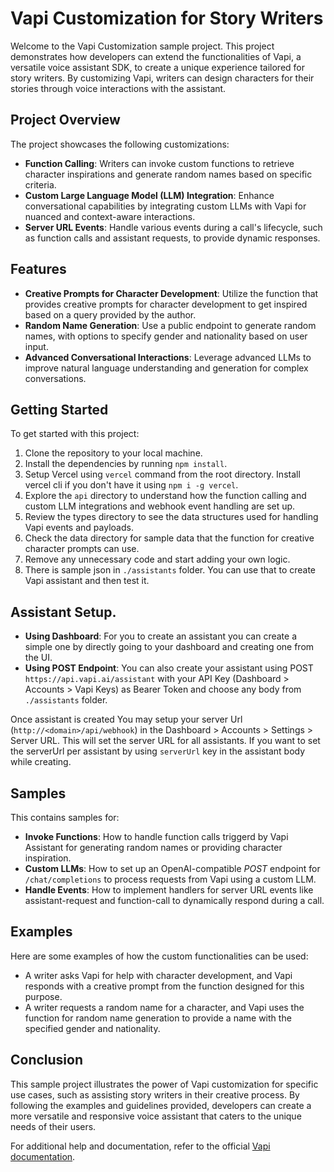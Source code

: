 # Vapi Customization for Story Writers

Welcome to the Vapi Customization sample project. This project demonstrates how developers can extend the functionalities of Vapi, a versatile voice assistant SDK, to create a unique experience tailored for story writers. By customizing Vapi, writers can design characters for their stories through voice interactions with the assistant.

## Project Overview

The project showcases the following customizations:

- **Function Calling**: Writers can invoke custom functions to retrieve character inspirations and generate random names based on specific criteria.
- **Custom Large Language Model (LLM) Integration**: Enhance conversational capabilities by integrating custom LLMs with Vapi for nuanced and context-aware interactions.
- **Server URL Events**: Handle various events during a call's lifecycle, such as function calls and assistant requests, to provide dynamic responses.

## Features

- **Creative Prompts for Character Development**: Utilize the function that provides creative prompts for character development to get inspired based on a query provided by the author.
- **Random Name Generation**: Use a public endpoint to generate random names, with options to specify gender and nationality based on user input.
- **Advanced Conversational Interactions**: Leverage advanced LLMs to improve natural language understanding and generation for complex conversations.

## Getting Started

To get started with this project:

1. Clone the repository to your local machine.
2. Install the dependencies by running `npm install`.
3. Setup Vercel using `vercel` command from the root directory. Install vercel cli if you don't have it using `npm i -g vercel`.
4. Explore the `api` directory to understand how the function calling and custom LLM integrations and webhook event handling are set up.
5. Review the types directory to see the data structures used for handling Vapi events and payloads.
6. Check the data directory for sample data that the function for creative character prompts can use.
7. Remove any unnecessary code and start adding your own logic.
8. There is sample json in `./assistants` folder. You can use that to create Vapi assistant and then test it.

## Assistant Setup.

- **Using Dashboard**: For you to create an assistant you can create a simple one by directly going to your dashboard and creating one from the UI.
- **Using POST Endpoint**: You can also create your assistant using POST `https://api.vapi.ai/assistant` with your API Key (Dashboard > Accounts > Vapi Keys) as Bearer Token and choose any body from `./assistants` folder.

Once assistant is created You may setup your server Url (`http://<domain>/api/webhook`) in the Dashboard > Accounts > Settings > Server URL. This will set the server URL for all assistants. If you want to set the serverUrl per assistant by using `serverUrl` key in the assistant body while creating. 

## Samples

This contains samples for:

- **Invoke Functions**: How to handle function calls triggerd by Vapi Assistant for generating random names or providing character inspiration.
- **Custom LLMs**: How to set up an OpenAI-compatible _POST_ endpoint for `/chat/completions` to process requests from Vapi using a custom LLM.
- **Handle Events**: How to implement handlers for server URL events like assistant-request and function-call to dynamically respond during a call.

## Examples

Here are some examples of how the custom functionalities can be used:

- A writer asks Vapi for help with character development, and Vapi responds with a creative prompt from the function designed for this purpose.
- A writer requests a random name for a character, and Vapi uses the function for random name generation to provide a name with the specified gender and nationality.

## Conclusion

This sample project illustrates the power of Vapi customization for specific use cases, such as assisting story writers in their creative process. By following the examples and guidelines provided, developers can create a more versatile and responsive voice assistant that caters to the unique needs of their users.

For additional help and documentation, refer to the official [Vapi documentation](https://docs.vapi.ai).
